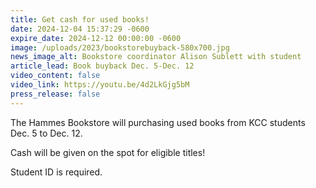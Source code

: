 ```yaml
---
title: Get cash for used books!
date: 2024-12-04 15:37:29 -0600
expire_date: 2024-12-12 00:00:00 -0600
image: /uploads/2023/bookstorebuyback-580x700.jpg
news_image_alt: Bookstore coordinator Alison Sublett with student
article_lead: Book buyback Dec. 5-Dec. 12
video_content: false
video_link: https://youtu.be/4d2LkGjg5bM
press_release: false
---
```

The Hammes Bookstore will purchasing used books from KCC students Dec. 5 to Dec. 12.

Cash will be given on the spot for eligible titles!

Student ID is required.